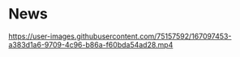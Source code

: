 # News

https://user-images.githubusercontent.com/75157592/167097453-a383d1a6-9709-4c96-b86a-f60bda54ad28.mp4

